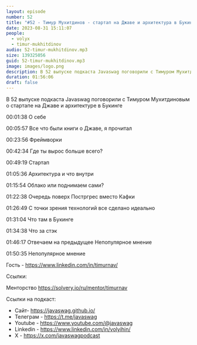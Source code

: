```yaml
---
layout: episode
number: 52
title: "#52 - Тимур Мухитдинов - стартап на Джаве и архитектура в Букинге"
date: 2023-08-31 15:11:07
people:
  - volyx
  - timur-mukhitdinov
audio: 52-timur-mukhitdinov.mp3
size: 139325056    
guid: 52-timur-mukhitdinov.mp3
image: images/logo.png
description: В 52 выпуске подкаста Javaswag поговорили с Тимуром Мухитдиновым о стартапе на Джаве и архитектуре в Букинге
duration: 01:56:06
draft: false
---
```


В 52 выпуске подкаста Javaswag поговорили с Тимуром Мухитдиновым о стартапе на Джаве и архитектуре в Букинге


00:01:38 О себе

00:05:57 Все что были книги о Джаве, я прочитал

00:23:56 Фреймворки

00:42:34 Где ты вырос больше всего?

00:49:19 Стартап

01:05:36 Архитектура и что внутри

01:15:54 Облако или поднимаем сами?

01:22:38 Очередь поверх Постргрес вместо Кафки

01:26:49 С точки зрения технологий все сделано идеально

01:31:04 Что там в Букинге

01:34:38 Что за стэк

01:46:17 Отвечаем на предыдущее Непопулярное мнение

01:50:35 Непопулярное мнение

Гость - https://www.linkedin.com/in/timurnav/

Ссылки:

Менторство https://solvery.io/ru/mentor/timurnav

Ссылки на подкаст:

* Сайт-  https://javaswag.github.io/
* Телеграм - https://t.me/javaswag
* Youtube - https://www.youtube.com/@javaswag
* Linkedin - https://www.linkedin.com/in/volyihin/
* X - https://x.com/javaswagpodcast

